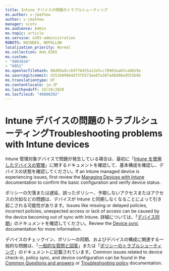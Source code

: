 ```yaml
---
title: Intune デバイスの問題のトラブルシューティング
ms.author: v-jmathew
author: v-jmathew
manager: scotv
ms.audience: Admin
ms.topic: article
ms.service: o365-administration
ROBOTS: NOINDEX, NOFOLLOW
localization_priority: Normal
ms.collection: Adm_O365
ms.custom:
- "9003834"
- "6851"
ms.openlocfilehash: 80d09a9ccb9f76d35a12e5cc70903aa03ca0819e
ms.sourcegitcommit: d151b09064df3fb573ae07a387a08d98a9553b9b
ms.translationtype: HT
ms.contentlocale: ja-JP
ms.lasthandoff: 10/28/2020
ms.locfileid: "48808202"
---
```

# <a name="troubleshooting-problems-with-intune-devices"></a><span data-ttu-id="6a1ec-102">Intune デバイスの問題のトラブルシューティング</span><span class="sxs-lookup"><span data-stu-id="6a1ec-102">Troubleshooting problems with Intune devices</span></span>

<span data-ttu-id="6a1ec-103">Intune 管理対象デバイスで問題が発生している場合は、最初に「[Intune を使用したデバイスの管理](https://docs.microsoft.com/mem/intune/protect/endpoint-security-manage-devices)」に関するドキュメントを確認して、基本構成を確認し、デバイスの状態を確認してください。</span><span class="sxs-lookup"><span data-stu-id="6a1ec-103">If an Intune managed device is experiencing issues, first review the [Managing Devices with Intune](https://docs.microsoft.com/mem/intune/protect/endpoint-security-manage-devices) documentation to confirm the basic configuration and verify device status.</span></span>

<span data-ttu-id="6a1ec-104">ポリシーの欠落または遅延、誤ったポリシー、予期しないアクセスまたはアクセスの欠如などの問題は、デバイスが Intune と同期しなくなることによって引き起こされる可能性があります。</span><span class="sxs-lookup"><span data-stu-id="6a1ec-104">Issues like missing or delayed policies, incorrect policies, unexpected access or lack of access can be caused by the device becoming out of sync with Intune.</span></span> <span data-ttu-id="6a1ec-105">詳細については、「[デバイス同期](https://docs.microsoft.com/mem/intune/remote-actions/device-sync)」のドキュメントを確認してください。</span><span class="sxs-lookup"><span data-stu-id="6a1ec-105">Review the [Device sync](https://docs.microsoft.com/mem/intune/remote-actions/device-sync) documentation for more information.</span></span>

<span data-ttu-id="6a1ec-106">デバイスのチェックイン、ポリシーの同期、およびデバイスの構成に関連する一般的な問題は、「[一般的な質問と回答](https://docs.microsoft.com/mem/intune/configuration/device-profile-troubleshoot)」または「[ポリシーのトラブルシューティング](https://docs.microsoft.com/mem/intune/configuration/troubleshoot-policies-in-microsoft-intune)」のドキュメントに記載されています。</span><span class="sxs-lookup"><span data-stu-id="6a1ec-106">Common issues related to device check-in, policy sync, and device configuration can be found in the [Common Questions and answers](https://docs.microsoft.com/mem/intune/configuration/device-profile-troubleshoot) or [Troubleshooting policy](https://docs.microsoft.com/mem/intune/configuration/troubleshoot-policies-in-microsoft-intune) documentation.</span></span>
